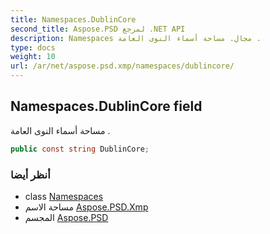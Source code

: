 ```yaml
---
title: Namespaces.DublinCore
second_title: Aspose.PSD لمرجع .NET API
description: Namespaces مجال. مساحة أسماء النوى العامة .
type: docs
weight: 10
url: /ar/net/aspose.psd.xmp/namespaces/dublincore/
---
```

## Namespaces.DublinCore field

مساحة أسماء النوى العامة .

```csharp
public const string DublinCore;
```

### أنظر أيضا

* class [Namespaces](../)
* مساحة الاسم [Aspose.PSD.Xmp](../../namespaces/)
* المجسم [Aspose.PSD](../../../)


